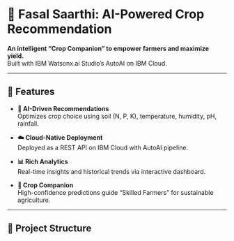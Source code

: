 # 🌾 Fasal Saarthi: AI-Powered Crop Recommendation

**An intelligent “Crop Companion” to empower farmers and maximize yield.**  
Built with IBM Watsonx.ai Studio’s AutoAI on IBM Cloud.

---

## 🚀 Features

- **🤖 AI-Driven Recommendations**  
  Optimizes crop choice using soil (N, P, K), temperature, humidity, pH, rainfall.

- **☁️ Cloud-Native Deployment**  
  Deployed as a REST API on IBM Cloud with AutoAI pipeline.

- **📊 Rich Analytics**  
  Real-time insights and historical trends via interactive dashboard.

- **🌱 Crop Companion**  
  High-confidence predictions guide “Skilled Farmers” for sustainable agriculture.

---

## 📂 Project Structure

